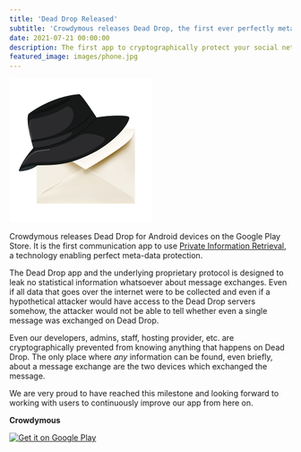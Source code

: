 ```yaml
---
title: 'Dead Drop Released'
subtitle: 'Crowdymous releases Dead Drop, the first ever perfectly meta-data secure communication app'
date: 2021-07-21 00:00:00
description: The first app to cryptographically protect your social network in addition to protecting the contents of your messages.
featured_image: images/phone.jpg
---
```


<img src="/images/deaddrop_icon.png"/>

Crowdymous releases Dead Drop for Android devices on the Google Play Store. It is the first 
communication app to use [Private Information Retrieval](https://en.wikipedia.org/wiki/Private_information_retrieval), a technology enabling perfect
meta-data protection.

The Dead Drop app and the underlying proprietary protocol is designed to leak no
statistical information whatsoever about message exchanges. Even if all data
that goes over the internet were to be collected and even if a hypothetical attacker would
have access to the Dead Drop servers somehow, the attacker would not be able to
tell whether even a single message was exchanged on Dead Drop.

Even our developers, admins, staff, hosting provider, etc. are cryptographically prevented
from knowing anything that happens on Dead Drop. The only place where *any* information
can be found, even briefly, about a message exchange are the two devices which
exchanged the message.

We are very proud to have reached this milestone and looking forward to working
with users to continuously improve our app from here on.

**Crowdymous**

<a href='http://play.google.com/store/apps/details?id=com.crowdymous.deaddrop&pcampaignid=pcampaignidMKT-Other-global-all-co-prtnr-py-PartBadge-Mar2515-1'><img alt='Get it on Google Play' src='https://play.google.com/intl/en_us/badges/static/images/badges/en_badge_web_generic.png'/></a>

<!--
<span>Photo by <a href="https://unsplash.com/@austindistel?utm_source=unsplash&utm_medium=referral&utm_content=creditCopyText">Austin Distel</a> on <a href="https://unsplash.com/s/photos/app-release?utm_source=unsplash&utm_medium=referral&utm_content=creditCopyText">Unsplash</a></span>
-->

